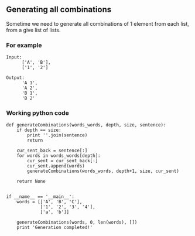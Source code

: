 ## Generating all combinations
Sometime we need to generate all combinations of 1 element from each list, from a give list of lists.

### For example
```
Input:
      ['A', 'B'], 
      ['1', '2']
      
Output:
      'A 1', 
      'A 2', 
      'B 1', 
      'B 2'

```

### Working python code 
```
def generateCombinations(words_words, depth, size, sentence):
    if depth == size:
        print ''.join(sentence)
        return
    
    cur_sent_back = sentence[:]
    for words in words_words[depth]:
        cur_sent = cur_sent_back[:]
        cur_sent.append(words)
        generateCombinations(words_words, depth+1, size, cur_sent)
    
    return None
    
    
if __name__ == '__main__':
    words = [['A', 'B', 'C'],
             ['1', '2', '3', '4'],
             ['a', 'b']]
             
    generateCombinations(words, 0, len(words), [])
    print 'Generation completed!'
    
```
